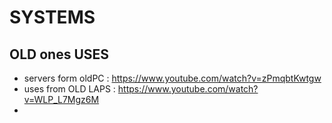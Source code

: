 


# SYSTEMS

## OLD ones USES
- servers form oldPC : https://www.youtube.com/watch?v=zPmqbtKwtgw
- uses from OLD LAPS : https://www.youtube.com/watch?v=WLP_L7Mgz6M
- 
